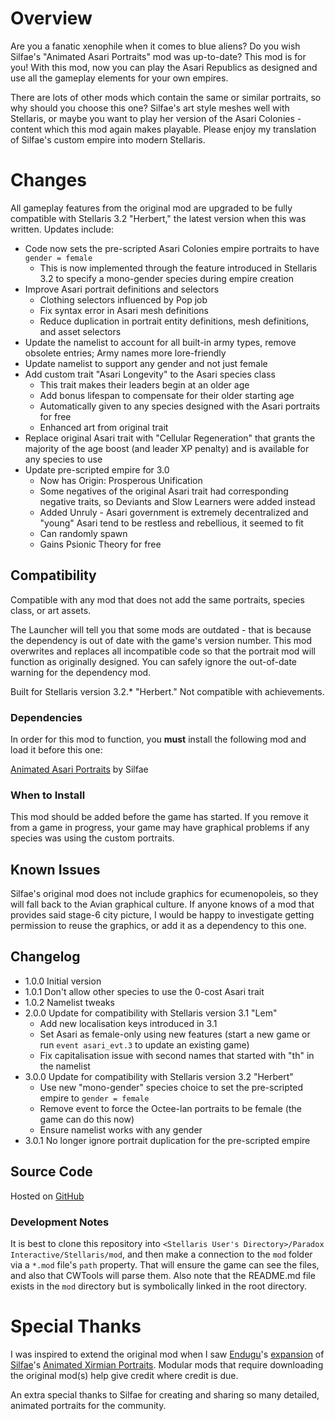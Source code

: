 # Overview

Are you a fanatic xenophile when it comes to blue aliens? Do you wish Silfae's "Animated Asari Portraits" mod was up-to-date?  This mod is for you! With this mod, now you can play the Asari Republics as designed and use all the gameplay elements for your own empires.

There are lots of other mods which contain the same or similar portraits, so why should you choose this one? Silfae's art style meshes well with Stellaris, or maybe you want to play her version of the Asari Colonies - content which this mod again makes playable.  Please enjoy my translation of Silfae's custom empire into modern Stellaris.

# Changes

All gameplay features from the original mod are upgraded to be fully compatible with Stellaris 3.2 "Herbert," the latest version when this was written.  Updates include:

* Code now sets the pre-scripted Asari Colonies empire portraits to have `gender = female`
    * This is now implemented through the feature introduced in Stellaris 3.2 to specify a mono-gender species during empire creation
* Improve Asari portrait definitions and selectors
    * Clothing selectors influenced by Pop job
    * Fix syntax error in Asari mesh definitions
    * Reduce duplication in portrait entity definitions, mesh definitions, and asset selectors
* Update the namelist to account for all built-in army types, remove obsolete entries; Army names more lore-friendly
* Update namelist to support any gender and not just female
* Add custom trait "Asari Longevity" to the Asari species class
    * This trait makes their leaders begin at an older age
    * Add bonus lifespan to compensate for their older starting age
    * Automatically given to any species designed with the Asari portraits for free
    * Enhanced art from original trait
* Replace original Asari trait with "Cellular Regeneration" that grants the majority of the age boost (and leader XP penalty) and is available for any species to use
* Update pre-scripted empire for 3.0
    * Now has Origin: Prosperous Unification
    * Some negatives of the original Asari trait had corresponding negative traits, so Deviants and Slow Learners were added instead
    * Added Unruly - Asari government is extremely decentralized and "young" Asari tend to be restless and rebellious, it seemed to fit
    * Can randomly spawn
    * Gains Psionic Theory for free

## Compatibility

Compatible with any mod that does not add the same portraits, species class, or art assets.

The Launcher will tell you that some mods are outdated - that is because the dependency is out of date with the game's version number.  This mod overwrites and replaces all incompatible code so that the portrait mod will function as originally designed.  You can safely ignore the out-of-date warning for the dependency mod.

Built for Stellaris version 3.2.* "Herbert."  Not compatible with achievements.

### Dependencies

In order for this mod to function, you **must** install the following mod and load it before this one:

[Animated Asari Portraits](https://steamcommunity.com/sharedfiles/filedetails/?id=707779361) by Silfae

### When to Install

This mod should be added before the game has started.  If you remove it from a game in progress, your game may have graphical problems if any species was using the custom portraits.

## Known Issues

Silfae's original mod does not include graphics for ecumenopoleis, so they will fall back to the Avian graphical culture. If anyone knows of a mod that provides said stage-6 city picture, I would be happy to investigate getting permission to reuse the graphics, or add it as a dependency to this one.

## Changelog

* 1.0.0 Initial version
* 1.0.1 Don't allow other species to use the 0-cost Asari trait
* 1.0.2 Namelist tweaks
* 2.0.0 Update for compatibility with Stellaris version 3.1 "Lem"
    * Add new localisation keys introduced in 3.1
    * Set Asari as female-only using new features (start a new game or run `event asari_evt.3` to update an existing game)
    * Fix capitalisation issue with second names that started with "th" in the namelist
* 3.0.0 Update for compatibility with Stellaris version 3.2 "Herbert"
    * Use new "mono-gender" species choice to set the pre-scripted empire to `gender = female`
    * Remove event to force the Octee-lan portraits to be female (the game can do this now)
    * Ensure namelist works with any gender
* 3.0.1 No longer ignore portrait duplication for the pre-scripted empire

## Source Code

Hosted on [GitHub](https://github.com/corsairmarks/asari_portraits_revisited)

### Development Notes

It is best to clone this repository into `<Stellaris User's Directory>/Paradox Interactive/Stellaris/mod`, and then make a connection to the `mod` folder via a `*.mod` file's `path` property.  That will ensure the game can see the files, and also that CWTools will parse them.  Also note that the README.md file exists in the `mod` directory but is symbolically linked in the root directory.

# Special Thanks

I was inspired to extend the original mod when I saw [Endugu](https://steamcommunity.com/profiles/76561198037630876/myworkshopfiles/)'s [expansion](https://steamcommunity.com/sharedfiles/filedetails/?id=1584824947) of [Silfae](https://steamcommunity.com/profiles/76561198021525667/myworkshopfiles/)'s [Animated Xirmian Portraits](https://steamcommunity.com/workshop/filedetails/?id=881118424).  Modular mods that require downloading the original mod(s) help give credit where credit is due.

An extra special thanks to Silfae for creating and sharing so many detailed, animated portraits for the community.